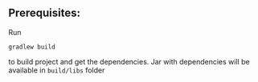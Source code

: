 ## Prerequisites:

Run
```
gradlew build
```
to build project and get the dependencies. Jar with dependencies will be available in `build/libs` folder